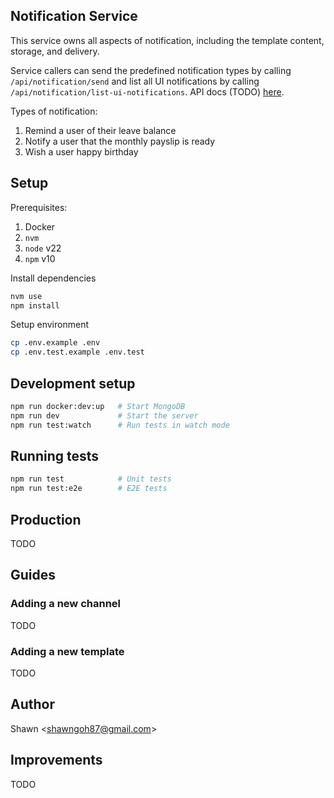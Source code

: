 ## Notification Service

This service owns all aspects of notification, including the template content, storage, and delivery.

Service callers can send the predefined notification types by calling `/api/notification/send` and list all UI notifications by calling `/api/notification/list-ui-notifications`. API docs (TODO) [here](WIP).

Types of notification:

1. Remind a user of their leave balance
2. Notify a user that the monthly payslip is ready
3. Wish a user happy birthday

## Setup

Prerequisites:

1. Docker
2. `nvm`
3. `node` v22
4. `npm` v10

Install dependencies

```bash
nvm use
npm install
```

Setup environment

```bash
cp .env.example .env
cp .env.test.example .env.test
```

## Development setup

```bash
npm run docker:dev:up   # Start MongoDB
npm run dev             # Start the server
npm run test:watch      # Run tests in watch mode
```

## Running tests

```bash
npm run test            # Unit tests
npm run test:e2e        # E2E tests
```

## Production

TODO

## Guides

### Adding a new channel

TODO

### Adding a new template

TODO

## Author

Shawn
<<shawngoh87@gmail.com>>

## Improvements

TODO
